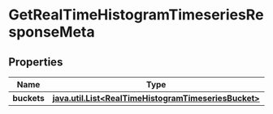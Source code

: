 

# GetRealTimeHistogramTimeseriesResponseMeta

## Properties

Name | Type | Description | Notes
------------ | ------------- | ------------- | -------------
**buckets** | [**java.util.List&lt;RealTimeHistogramTimeseriesBucket&gt;**](RealTimeHistogramTimeseriesBucket.md) |  |  [optional]



